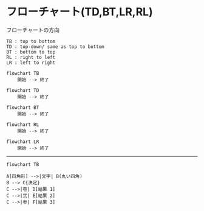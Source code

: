 # フローチャート(TD,BT,LR,RL)

フローチャートの方向

```
TB : top to bottom
TD : top-down/ same as top to bottom
BT : bottom to top
RL : right to left
LR : left to right
```

```mermaid
flowchart TB
    開始 --> 終了
```

```mermaid
flowchart TD
    開始 --> 終了
```

```mermaid
flowchart BT
    開始 --> 終了
```

```mermaid
flowchart RL
    開始 --> 終了
```

```mermaid
flowchart LR
    開始 --> 終了
```

---

```mermaid
flowchart TB

A[四角形] -->|文字| B(丸い四角)
B --> C{決定}
C -->|壱| D[結果 1]
C -->|弐| E[結果 2]
C -->|参| F[結果 3]
```
